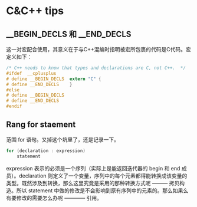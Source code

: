# C&C++ tips

## __BEGIN_DECLS 和 __END_DECLS
这一对宏配合使用，其意义在于与C++混编时指明被宏所包裹的代码是C代码。宏定义如下：
```c
/* C++ needs to know that types and declarations are C, not C++.  */
#ifdef	__cplusplus
# define __BEGIN_DECLS	extern "C" {
# define __END_DECLS	}
#else
# define __BEGIN_DECLS
# define __END_DECLS
#endif
```

## Rang for staement
范围 for 语句。又掉这个坑里了，还是记录一下。

```c++
for (declaration : expression) 
    statement
```

expression 表示的必须是一个序列（实际上是能返回迭代器的 begin 和 end 成员）。declaration 则定义了一个变量，序列中的每个元素都得能转换成该变量的类型。既然涉及到转换，那么这里究竟是采用的那种转换方式呢 ——— 拷贝构造。所以 statement 中做的修改是不会影响到原有序列中的元素的。那么如果么有要修改的需要怎么办呢 ———— 引用。

